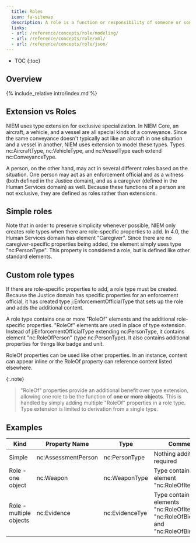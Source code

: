 ```yaml
---
  title: Roles
  icon: fa-sitemap
  description: A role is a function or responsibility of someone or something.
  links:
  - url: /reference/concepts/role/modeling/
  - url: /reference/concepts/role/xml/
  - url: /reference/concepts/role/json/
---
```


- TOC
{:toc}

## Overview

{% include_relative intro/index.md %}

## Extension vs Roles

NIEM uses type extension for exclusive specialization. In NIEM Core, an aircraft, a vehicle, and a vessel are all special kinds of a conveyance.  Since the same conveyance doesn't typically act like an aircraft in one situation and a vessel in another, NIEM uses extension to model these types.  Types nc:AircraftType, nc:VehicleType, and nc:VesselType each extend nc:ConveyanceType.

A person, on the other hand, may act in several different roles based on the situation. One person may act as an enforcement official and as a witness (both defined in the Justice domain), and as a caregiver (defined in the Human Services domain) as well. Because these functions of a person are not exclusive, they are defined as roles rather than extensions.

## Simple roles

Note that in order to preserve simplicity whenever possible, NIEM only creates role types when there are role-specific properties to add.  In 4.0, the Human Services domain has element "Caregiver".  Since there are no caregiver-specific properties being added, the element simply uses type "nc:PersonType".  This property is considered a role, but is defined like other standard elements.

## Custom role types

If there are role-specific properties to add, a role type must be created.  Because the Justice domain has specific properties for an enforcement official, it has created type j:EnforcementOfficialType that sets up the role and adds the additional content.

A role type contains one or more "RoleOf" elements and the additional role-specific properties.  "RoleOf" elements are used in place of type extension.  Instead of j:EnforcementOfficialType extending nc:PersonType, it contains element "nc:RoleOfPerson" (type nc:PersonType).  It also contains additional properties for things like badge and unit.

RoleOf properties can be used like other properties.  In an instance, content can appear inline or the RoleOf property can reference content listed elsewhere.

{:.note}
> "RoleOf" properties provide an additional benefit over type extension, allowing one role to be the function of **one or more objects**.  This is handled by simply adding multiple "RoleOf" properties in a role type.  Type extension is limited to derivation from a single type.

## Examples

| Kind | Property Name | Type | Comments |
| ---- | ------------- | ---- | -------- |
| Simple | nc:AssessmentPerson | nc:PersonType | Nothing additional required |
| Role - one object | nc:Weapon | nc:WeaponType | Type contains element "nc:RoleOfItem" |
| Role - multiple objects | nc:Evidence | nc:EvidenceTye | Type contains elements "nc:RoleOfItem", "nc:RoleOfBiometric", and "nc:RoleOfBinary" |
